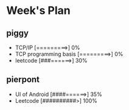 # Week's Plan

## piggy

- TCP/IP [=========>] 0%
- TCP programming basis [=========>] 0%
- leetcode [###======>] 30%

## pierpont

- UI of Android [####======>] 35%
- Leetcode [##########>] 100%
